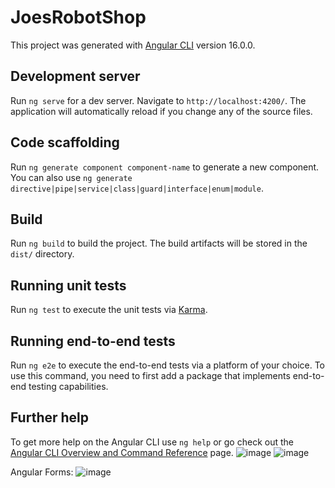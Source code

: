 # JoesRobotShop

This project was generated with [Angular CLI](https://github.com/angular/angular-cli) version 16.0.0.

## Development server

Run `ng serve` for a dev server. Navigate to `http://localhost:4200/`. The application will automatically reload if you change any of the source files.

## Code scaffolding

Run `ng generate component component-name` to generate a new component. You can also use `ng generate directive|pipe|service|class|guard|interface|enum|module`.

## Build

Run `ng build` to build the project. The build artifacts will be stored in the `dist/` directory.

## Running unit tests

Run `ng test` to execute the unit tests via [Karma](https://karma-runner.github.io).

## Running end-to-end tests

Run `ng e2e` to execute the end-to-end tests via a platform of your choice. To use this command, you need to first add a package that implements end-to-end testing capabilities.

## Further help

To get more help on the Angular CLI use `ng help` or go check out the [Angular CLI Overview and Command Reference](https://angular.io/cli) page.
![image](https://github.com/jayakumarlavudi/joes-robot-shop/assets/22158186/f249f753-d72f-4c54-94ec-0b5cdc20f4af)
![image](https://github.com/jayakumarlavudi/joes-robot-shop/assets/22158186/144a7648-7743-41d2-998b-379d79784a1d)

Angular Forms:
![image](https://github.com/jayakumarlavudi/joes-robot-shop/assets/22158186/9300fa11-7b77-4766-9dae-fe7c25af7b66)


